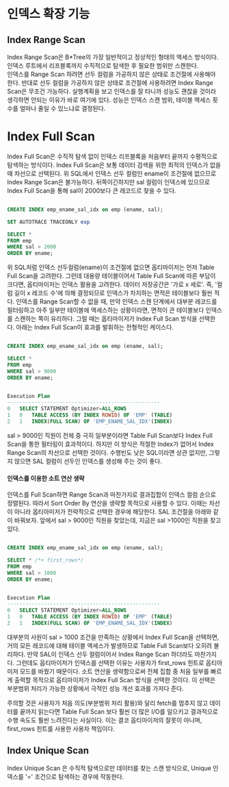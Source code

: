 # 인덱스 확장 기능

## Index Range Scan
Index Range Scan은 B*Tree의 가장 일반적이고 정상적인 형태의 액세스 방식이다. 인덱스 루트에서 리프블록까지 수직적으로 탐색한 후 필요한 범위만 스캔한다.  
인덱스를 Range Scan 하려면 선두 컬럼을 가공하지 않은 상태로 조건절에 사용해야 한다. 반대로 선두 컬럼을 가공하지 않은 상태로 조건절에 사용하려면 Index Range Scan은 무조건 가능하다. 실행계획을 보고 인덱스를 잘 타니까 성능도 괜찮을 것이라 생각하면 안되는 이유가 바로 여기에 있다. 성능은 인덱스 스캔 범위, 테이블 액세스 횟수를 얼마나 줄일 수 있느냐로 결정된다. 

# Index Full Scan
Index Full Scan은 수직적 탐색 없이 인덱스 리프블록을 처음부터 끝까지 수평적으로 탐색하는 방식이다. Index Full Scan은 보통 데이터 검색을 위한 최적의 인덱스가 없을 때 차선으로 선택된다. 위 SQL에서 인덱스 선두 컬럼인 ename이 조건절에 없으므로 Index Range Scan은 불가능하다. 뒤쪽이긴하지만 sal 컬럼이 인덱스에 있으므로 Index Full Scan을 통해 sal이 2000보다 큰 레코드르 찾을 수 있다. 


```sql

CREATE INDEX emp_ename_sal_idx on emp (ename, sal);

SET AUTOTRACE TRACEONLY exp

SELECT * 
FROM emp
WHERE sal > 2000
ORDER BY ename;
```

위 SQL처럼 인덱스 선두컬럼(ename)이 조건절에 없으면 옵티마이저는 먼저 Table Full Scan을 고려한다. 그런데 대용량 테이블이어서 Table Full Scan에 따른 부담이 크다면, 옵티마이저는 인덱스 활용을 고려한다. 데이터 저장공간은 '가로 x 세로'. 즉, '컬럼 길이 x 레코드 수'에 의해 결정되므로 인덱스가 차지하는 면적은 테이블보다 훨씬 적다. 인덱스를 Range Scan할 수 없을 때, 만약 인덱스 스캔 단계에서 대부분 레코드를 필터링하고 아주 일부만 테이블에 액세스하는 상황이라면, 면적이 큰 테이블보다 인덱스를 스캔하는 쪽이 유리하다. 그럴 때는 옵티마이저가 Index Full Scan 방식을 선택한다. 아래는 Index Full Scan이 효과를 발휘하는 전형적인 케이스다. 



```sql

CREATE INDEX emp_ename_sal_idx on emp (ename, sal);

SELECT * 
FROM emp
WHERE sal > 9000
ORDER BY ename;


Execution Plan
--------------------------------------------------
0	SELECT STATEMENT Optimizer=ALL_ROWS
1	0	TABLE ACCESS (BY INDEX ROWID) OF 'EMP' (TABLE)
2	1	INDEX(FULL SCAN) OF 'EMP_ENAME_SAL_IDX'(INDEX)
```
sal > 9000인 직원이 전체 중 극히 일부분이라면 Table Full Scan보다 Index Full Scan을 통한 필터링이 효과적이다. 하지만 이 방식은 적절한 Index가 없어서 Index Range Scan의 차선으로 선택한 것이다. 수행빈도 낮은 SQL이라면 상관 없지만, 그렇지 않으면 SAL 컬럼이 선두인 인덱스를 생성해 주는 것이 좋다. 


#### 인덱스를 이용한 소트 연산 생략
인덱스를 Full Scan하면 Range Scan과 마찬가지로 결과집합이 인덱스 컬럼 순으로 정렬된다. 따라서 Sort Order By 연산을 생략할 목적으로 사용할 수 있다. 이때는 차선이 아니라 옵티아미저가 전략적으로 선택한 경우에 해당한다. SAL 조건절을 아래와 같이 바꿔보자. 앞에서 sal > 9000인 직원을 찾았는데, 지금은 sal >1000인 직원을 찾고 있다. 

```sql

CREATE INDEX emp_ename_sal_idx on emp (ename, sal);

SELECT * /*+ first_rows*/
FROM emp
WHERE sal > 1000
ORDER BY ename;


Execution Plan
--------------------------------------------------
0	SELECT STATEMENT Optimizer=ALL_ROWS
1	0	TABLE ACCESS (BY INDEX ROWID) OF 'EMP' (TABLE)
2	1	INDEX(FULL SCAN) OF 'EMP_ENAME_SAL_IDX'(INDEX)
```

대부분의 사원이 sal > 1000 조건을 만족하는 상황에서 Index Full Scan을 선택하면, 거의 모든 레코드에 대해 테이블 엑세스가 발생하므로 Table Full Scan보다 오히려 불리하다. 만약 SAL이 인덱스 선두 컬럼이어서 Index Range Scan 하더라도 마찬가지다. 그런데도 옵티마이저가 인덱스를 선택한 이유는 사용자가 first_rows 힌트로 옵티아미저 모드를 바꿨기 때문이다. 소트 연산을 생략함으로써 전체 집합 중 처음 일부를 빠르게 출력할 목적으로 옵티마이저가 Index Full Scan 방식을 선택한 것이다. 이 선택은 부분범위 처리가 가능한 상황에서 극적인 성능 개선 효과를 가저다 준다. 

주의할 것은 사용자가 처음 의도(부분범위 처리 활용)와 달리 fetch를 멈추지 않고 데이터를 끝까지 읽는다면 Table Full Scan 보다 훨씬 더 많은 I/O를 일으키고 결과적으로 수행 속도도 훨씬 느려진다는 사실이다. 이는 결코 옵티마이저의 잘못이 아니며, first_rows 힌트를 사용한 사용자 책임이다. 

## Index Unique Scan
Index Unique Scan 은 수직적 탐색으로만 데이터를 찾는 스캔 방식으로, Unique 인덱스를 '=' 조건으로 탐색하는 경우에 작동한다. 


